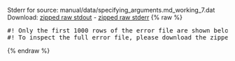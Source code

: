 Stderr for source:  manual/data/specifying_arguments.md_working_7.dat   
Download: [zipped raw stdout](specifying_arguments.md_working_7.dat.plumed_master.stdout.txt.zip) - [zipped raw stderr](specifying_arguments.md_working_7.dat.plumed_master.stderr.txt.zip) 
{% raw %}
<pre>
#! Only the first 1000 rows of the error file are shown below
#! To inspect the full error file, please download the zipped raw stderr file above
</pre>
{% endraw %}

